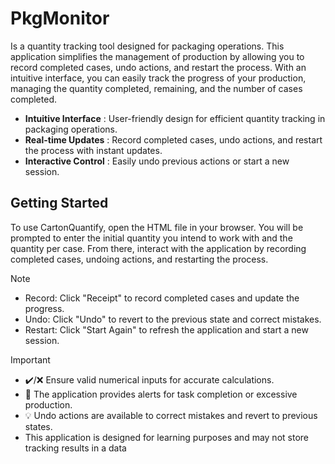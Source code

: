 # PkgMonitor

Is a quantity tracking tool designed for packaging operations. This application simplifies the management of production by allowing you to record completed cases, undo actions, and restart the process. With an intuitive interface, you can easily track the progress of your production, managing the quantity completed, remaining, and the number of cases completed.

- **Intuitive Interface** : User-friendly design for efficient quantity tracking in packaging operations.
- **Real-time Updates** : Record completed cases, undo actions, and restart the process with instant updates.
- **Interactive Control** : Easily undo previous actions or start a new session.

## Getting Started

To use CartonQuantify, open the HTML file in your browser. You will be prompted to enter the initial quantity you intend to work with and the quantity per case. From there, interact with the application by recording completed cases, undoing actions, and restarting the process.

> [!NOTE]
> - Record: Click "Receipt" to record completed cases and update the progress.
> - Undo: Click "Undo" to revert to the previous state and correct mistakes.
> - Restart: Click "Start Again" to refresh the application and start a new session.

> [!IMPORTANT]
> - ✔️/❌ Ensure valid numerical inputs for accurate calculations. 
> - 🔔 The application provides alerts for task completion or excessive production. 
> - 💡 Undo actions are available to correct mistakes and revert to previous states.
> - This application is designed for learning purposes and may not store tracking results in a data